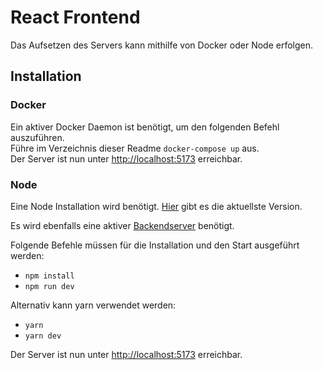 # React Frontend
Das Aufsetzen des Servers kann mithilfe von Docker oder Node erfolgen.
## Installation
### Docker
Ein aktiver Docker Daemon ist benötigt, um den folgenden Befehl auszuführen.  
Führe im Verzeichnis dieser Readme `docker-compose up` aus.   
Der Server ist nun unter [http://localhost:5173](http://localhost:5173) erreichbar.

### Node 
Eine Node Installation wird benötigt. [Hier](https://nodejs.org/en/download) gibt es die aktuellste Version.  

Es wird ebenfalls eine aktiver [Backendserver](https://github.com/Leander-Wendt/moderne-webentwicklung-htmx/blob/main/forum-react/backend/README.md) benötigt.
  
Folgende Befehle müssen für die Installation und den Start ausgeführt werden:

   - `npm install`
   - `npm run dev`
 
 Alternativ kann yarn verwendet werden: 
 - `yarn`
- `yarn dev`
    
Der Server ist nun unter [http://localhost:5173](http://localhost:5173) erreichbar.
